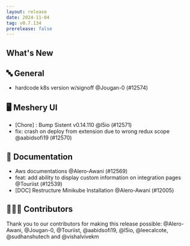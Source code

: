 ```yaml
---
layout: release
date: 2024-11-04
tag: v0.7.134
prerelease: false
---
```


## What's New
## 🔤 General
- hardcode k8s version w/signoff @Jougan-0 (#12574)

## 🖥 Meshery UI

- [Chore] : Bump Sistent v0.14.110 @l5io (#12571)
- fix: crash on deploy from extension due to wrong redux scope @aabidsofi19 (#12570)

## 📖 Documentation

- Aws documentations @Alero-Awani (#12569)
- feat: add ability to display custom information on integration pages @Touriist (#12539)
- [DOC] Restructure Minikube Installation @Alero-Awani (#12005)

## 👨🏽‍💻 Contributors

Thank you to our contributors for making this release possible:
@Alero-Awani, @Jougan-0, @Touriist, @aabidsofi19, @l5io, @leecalcote, @sudhanshutech and @vishalvivekm

